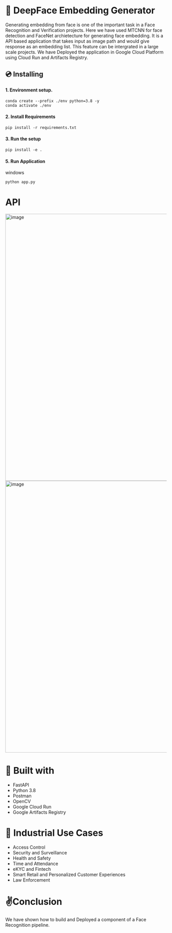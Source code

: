 # 📙 DeepFace Embedding Generator
Generating embedding from face is one of the important task in a Face Recognition and Verification projects. Here we have used MTCNN for face detection and FaceNet archietecture for generating face embedding. It is a API based application that takes input as image path and would give response as an embedding list. This feature can be intergrated in a large scale projects. We have Deployed the application in Google Cloud Platform using Cloud Run and Artifacts Registry.

## 💿 Installing
#### 1. Environment setup.
```commandline
conda create --prefix ./env python=3.8 -y
conda activate ./env
```

#### 2. Install Requirements
```commandline
pip install -r requirements.txt
```

#### 3. Run the setup
```commandline
pip install -e .
```

#### 5. Run Application
windows
```commandline
python app.py 
```

# API
<img width="831" alt="image" src="https://user-images.githubusercontent.com/57321948/198875358-4319ee30-3db4-4587-811b-938b8d1647df.png">
<img width="846" alt="image" src="https://user-images.githubusercontent.com/57321948/198875368-2ccbed58-071a-4c05-917c-af7f6fbfa666.png">

# 🔧 Built with 
- FastAPI
- Python 3.8
- Postman
- OpenCV
- Google Cloud Run
- Google Artifacts Registry

# 🏦 Industrial Use Cases
- Access Control
- Security and Surveillance
- Health and Safety
- Time and Attendance
- eKYC and Fintech
- Smart Retail and Personalized Customer Experiences
- Law Enforcement

# ✌️Conclusion
We have shown how to build and Deployed a component of a Face Recognition pipeline. 

